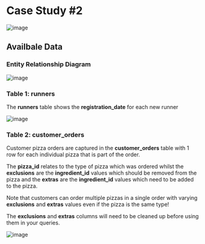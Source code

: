 # Case Study #2

![image](https://user-images.githubusercontent.com/74512335/131251748-01b76a8a-4e4b-415c-83e0-e27348b0ffba.png)

## Availbale Data

### Entity Relationship Diagram

![image](https://user-images.githubusercontent.com/74512335/131252005-8a5091d2-527b-4395-8334-a45c0331d022.png)

### Table 1: runners 

The **runners** table shows the **registration_date** for each new runner

![image](https://user-images.githubusercontent.com/74512335/131252153-17bfd9ab-827f-427f-bb48-00a2fb72199e.png)

### Table 2: customer_orders

Customer pizza orders are captured in the **customer_orders** table with 1 row for each individual pizza that is part of the order.

The **pizza_id** relates to the type of pizza which was ordered whilst the **exclusions** are the **ingredient_id** values which should be removed from the pizza and the **extras** are the **ingredient_id** values which need to be added to the pizza.

Note that customers can order multiple pizzas in a single order with varying **exclusions** and **extras** values even if the pizza is the same type!

The **exclusions** and **extras** columns will need to be cleaned up before using them in your queries.

![image](https://user-images.githubusercontent.com/74512335/131252232-fac52941-df94-418b-9f06-68b7bec50e92.png)
